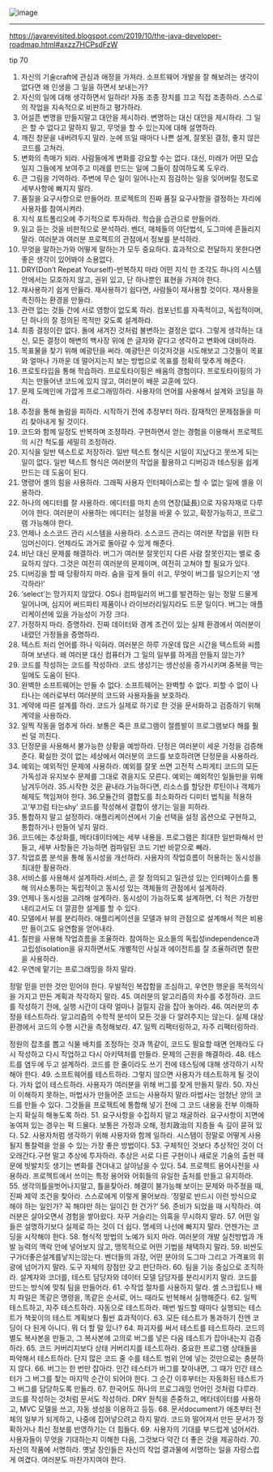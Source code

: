 ![image](https://user-images.githubusercontent.com/41848169/148394698-a3c0b6c1-00e7-4aa5-af84-01c18ef75865.png)

----------------------------
https://javarevisited.blogspot.com/2019/10/the-java-developer-roadmap.html#axzz7HCPsdFzW


tip 70
1. 자신의 기술craft에 관심과 애정을 가져라.
소프트웨어 개발을 잘 해보려는 생각이 없다면 왜 인생을 그 일을 하면서 보내는가?
2. 자신의 일에 대해 생각하면서 일하라!
자동 조종 장치를 끄고 직접 조종하라. 스스로의 작업을 지속적으로 비판하고 평가하라.
3. 어설픈 변명을 만들지말고 대안을 제시하라.
변명하는 대신 대안을 제시하라. 그 일은 할 수 없다고 말하지 말고, 무엇을 할 수 있는지에 대해 설명하라.
4. 깨진 창문을 내버려두지 말라.
눈에 뜨일 때마다 나쁜 설계, 잘못된 결정, 좋지 않은 코드를 고쳐라.
5. 변화의 촉매가 되라.
사람들에게 변화를 강요할 수는 없다. 대신, 미래가 어떤 모습일지 그들에게 보여주고 미래를 만드는 일에 그들이 참여하도록 도우라.
6. 큰 그림을 기억하라.
주변에 무슨 일이 일어나는지 점검하는 일을 잊어버릴 정도로 세부사항에 빠지지 말라.
7. 품질을 요구사항으로 만들어라.
프로젝트의 진짜 품질 요구사항을 결정하는 자리에 사용자를 참여시켜라.
8. 지식 포트폴리오에 주기적으로 투자하라.
학습을 습관으로 만들어라.
9. 읽고 듣는 것을 비판적으로 분석하라.
벤더, 매체들의 야단법석, 도그마에 흔들리지 말라. 여러분과 여러분 프로젝트의 관점에서 정보를 분석하라.
10. 무엇을 말하는가와 어떻게 말하는가 모두 중요하다.
효과적으로 전달하지 못한다면 좋은 생각이 있어봐야 소용없다.
11. DRY(Don’t Repeat Yourself)-반복하지 마라
어떤 지식 한 조각도 하나의 시스템 안에서는 모호하지 않고, 권위 있고, 단 하나뿐인 표현을 가져야 한다.
12. 재사용하기 쉽게 만들라.
재사용하기 쉽다면, 사람들이 재사용할 것이다. 재사용을 촉진하는 환경을 만들라.
13. 관련 없는 것들 간에 서로 영향이 없도록 하라.
컴포넌트를 자족적이고, 독립적이며, 단 하나의 잘 정의된 목적만 갖도록 설계하라.
14. 최종 결정이란 없다.
돌에 새겨진 것처럼 불변하는 결정은 없다. 그렇게 생각하는 대신, 모든 결정이 해변의 백사장 위에 쓴 글자와 같다고 생각하고 변화에 대비하라.
15. 목표물을 찾기 위해 예광탄을 써라.
예광탄은 이것저것을 시도해보고 그것들이 목표와 얼마나 가까운 데 떨어지는지 보는 방법으로 목표를 정확히 맞추게 해준다.
16. 프로토타입을 통해 학습하라.
프로토타이핑은 배움의 경험이다. 프로토타이핑의 가치는 만들어낸 코드에 있지 않고, 여러분이 배운 교훈에 있다.
17. 문제 도메인에 가깝게 프로그래밍하라.
사용자의 언어를 사용해서 설계와 코딩을 하라.
 18. 추정을 통해 놀람을 피하라.
시작하기 전에 추정부터 하라. 잠재적인 문제점들을 미리 찾아내게 될 것이다.
19. 코드와 함께 일정도 반복하며 조정하라.
구현하면서 얻는 경험을 이용해서 프로젝트의 시간 척도를 세밀히 조정하라.
20. 지식을 일반 텍스트로 저장하라.
일반 텍스트 형식은 시일이 지났다고 못쓰게 되는 일이 없다. 일반 텍스트 형식은 여러분의 작업을 활용하고 디버깅과 테스팅을 쉽게 만드는 데 도움이 된다.
21. 명령어 셸의 힘을 사용하라.
그래픽 사용자 인터페이스로는 할 수 없는 일에 셸을 이용하라.
22. 하나의 에디터를 잘 사용하라.
에디터를 마치 손의 연장(延長)으로 자유자재로 다루어야 한다. 여러분이 사용하는 에디터는 설정을 바꿀 수 있고, 확장가능하고, 프로그램 가능해야 한다.
23. 언제나 소스코드 관리 시스템을 사용하라.
소스코드 관리는 여러분 작업을 위한 타임머신이다. 언제라도 과거로 돌아갈 수 있게 해준다.
24. 비난 대신 문제를 해결하라.
버그가 여러분 잘못인지 다른 사람 잘못인지는 별로 중요하지 않다. 그것은 여전히 여러분의 문제이며, 여전히 고쳐야 할 필요가 있다.
25. 디버깅을 할 때 당황하지 마라.
숨을 깊게 들이 쉬고, 무엇이 버그를 일으키는지 ‘생각하라!’
26. ‘select’는 망가지지 않았다.
OS나 컴파일러의 버그를 발견하는 일는 정말 드물게 일어나며, 심지어 써드파티 제품이나 라이브러리일지라도 드문 일이다. 버그는 애플리케이션에 있을 가능성이 가장 크다.
27. 가정하지 마라. 증명하라.
진짜 데이터와 경계 조건이 있는 실제 환경에서 여러분이 내렸던 가정들을 증명하라.
 28. 텍스트 처리 언어를 하나 익혀라.
여러분은 하루 가운데 많은 시간을 텍스트와 씨름하며 보낸다. 왜 여러분 대신 컴퓨터가 그 일의 일부를 하게끔 만들지 않는가?
29. 코드를 작성하는 코드를 작성하라.
코드 생성기는 생산성을 증가시키며 중복을 막는 일에도 도움이 된다.
30. 완벽한 소프트웨어는 만들 수 없다.
소프트웨어는 완벽할 수 없다. 피할 수 없이 나타나는 에러로부터 여러분의 코드와 사용자들을 보호하라.
31. 계약에 따른 설계를 하라.
코드가 실제로 하기로 한 것을 문서화하고 검증하기 위해 계약을 사용하라.
32. 일찍 작동을 멈추게 하라.
보통은 죽은 프로그램이 절름발이 프로그램보다 해를 훨씬 덜 끼친다.
33. 단정문을 사용해서 불가능한 상황을 예방하라.
단정은 여러분이 세운 가정을 검증해준다. 확실한 것이 없는 세상에서 여러분의 코드를 보호하려면 단정문을 사용하라.
34. 예외는 예외적인 문제에 사용하라.
예외를 잘못 쓰면 고전적 스파게티 코드의 모든 가독성과 유지보수 문제를 그대로 겪을지도 모른다. 예외는 예외적인 일들만을 위해 남겨두어라.
35.시작한 것은 끝내라.가능하다면, 리소스를 할당한 루틴이나 객체가 해제도 책임져야 한다.
36.모듈간의 결합도를 최소화하라 디미터 법칙을 적용하고‘부끄럼 타는shy’ 코드를 작성해서 결합이 생기는 일을 피하라.
 37. 통합하지 말고 설정하라.
애플리케이션에서 기술 선택을 설정 옵션으로 구현하고, 통합하거나 만들어 넣지 말라.
38. 코드에는 추상화를, 메타데이터에는 세부 내용을. 프로그램은 최대한 일반화해서 만들고, 세부 사항들은 가능하면 컴파일된 코드 기반 바깥으로 빼라.
39. 작업흐름 분석을 통해 동시성을 개선하라. 사용자의 작업흐름이 허용하는 동시성을 최대한 활용하라.
40. 서비스를 사용해서 설계하라.서비스, 곧 잘 정의되고 일관성 있는 인터페이스를 통해 의사소통하는 독립적이고 동시성 있는 객체들의 관점에서 설계하라.
41. 언제나 동시성을 고려해 설계하라. 동시성이 가능하도록 설계하면, 더 적은 가정만 내리고서도 더 깔끔한 설계를 할 수 있다.
42. 모델에서 뷰를 분리하라.
애플리케이션을 모델과 뷰의 관점으로 설계해서 적은 비용만 들이고도 유연함을 얻어내라.
43. 칠판을 사용해 작업흐름을 조율하라.
참여하는 요소들의 독립성independence과 고립성isolation을 유지하면서도 개별적인 사실과 에이전트를 잘 조율하려면 칠판을 사용하라.
44. 우연에 맡기는 프로그래밍을 하지 말라.

정말 믿을 만한 것만 믿어야 한다. 우발적인 복잡함을 조심하고, 우연한 행운을 목적의식을 가지고 만든 계획과 착각하지 말라.
45. 여러분의 알고리즘의 차수를 추정하라.
코드를 작성하기 전에, 실행 시간이 대략 얼마나 걸릴지 감을 잡아 놓아라.
46. 여러분의 추정을 테스트하라.
알고리즘의 수학적 분석이 모든 것을 다 알려주지는 않는다. 실제 대상 환경에서 코드의 수행 시간을 측정해보라.
47.
일찍 리팩터링하고, 자주 리팩터링하라.

정원의 잡초를 뽑고 식물 배치를 조정하는 것과 똑같이, 코드도 필요할 때면 언제라도 다시 작성하고 다시 작업하고 다시 아키텍처를 만들라. 문제의 근원을 해결하라.
48. 테스트를 염두에 두고 설계하라.
코드를 한 줄이라도 쓰기 전에 테스팅에 대해 생각하기 시작해야 한다.
49. 소프트웨어를 테스트하라. 그렇지 않으면 사용자가 테스트하게 될 것이다. 가차 없이 테스트하라. 사용자가 여러분을 위해 버그를 찾게 만들지 말라.
50. 자신이 이해하지 못하는, 마법사가 만들어준 코드는 사용하지 말라.마법사는 엄청난 양의 코드를 만들 수 있다. 그것들을 프로젝트에 통합해 넣기 전에 그 코드 내용을 전부 이해하는지 확실히 해놓도록 하라.
51. 요구사항을 수집하지 말고 채굴하라.
요구사항이 지면에 놓여져 있는 경우는 퍽 드물다. 보통은 가정과 오해, 정치政治의 지층들 속 깊이 묻혀 있다.
52. 사용자처럼 생각하기 위해 사용자와 함께 일하라.
시스템이 정말로 어떻게 사용될지 통찰력을 얻을 수 있는 가장 좋은 방법이다.
53. 구체적인 것보다 추상적인 것이 더 오래간다.구현 말고 추상에 투자하라. 추상은 서로 다른 구현이나 새로운 기술의 출현 때문에 빗발치듯 생기는 변화를 견뎌내고 살아남을 수 있다.
54. 프로젝트 용어사전을 사용하라.
프로젝트에서 쓰이는 특정 용어와 어휘들의 유일한 출처를 만들고 유지하라.
 55. 생각의틀을벗어나지말고, 틀을찾아라. 해결이 불가능해 보이는 문제와 마주쳤을 때, 진짜 제약 조건을 찾아라. 스스로에게 이렇게 물어보라. ‘정말로 반드시 이런 방식으로 해야 하는 일인가? 꼭 해야만 하는 일이긴 한 건가?’
56. 준비가 되었을 때 시작하라.
여러분은 살아오면서 경험을 쌓아왔다. 자꾸 거슬리는 의혹을 무시하지 말라.
57. 어떤 일들은 설명하기보다 실제로 하는 것이 더 쉽다. 명세의 나선에 빠지지 말라. 언젠가는 코딩을 시작해야 한다.
58. 형식적 방법의 노예가 되지 마라.
여러분의 개발 실천방법과 개발 능력의 맥락 안에 넣어보지 않고, 맹목적으로 어떤 기법을 채택하지 말라.
59. 비싼도구가더좋은설계를낳지는않는다.
벤더들의 과장, 어떤 분야의 도그마 그리고 가격표의 휘광에 넘어가지 말라. 도구 자체의 장점만 갖고 판단하라.
60. 팀을 기능 중심으로 조직하라.
설계자와 코더를, 테스트 담당자와 데이터 모델 담당자를 분리시키지 말라. 코드를 만드는 방식에 맞춰 팀을 만들어라.
61. 수작업 절차를 사용하지 말라.
셸 스크립트나 배치 파일은 똑같은 명령을, 똑같은 순서로, 어느 때라도 반복해서 실행해준다.
62. 일찍 테스트하고, 자주 테스트하라. 자동으로 테스트하라. 매번 빌드할 때마다 실행되는 테스트가 책꽂이의 테스트 계획보다 훨씬 효과적이다.
63. 모든 테스트가 통과하기 전엔 코딩이 다 된게 아니다. 뭐 더 할 말 있나?
64. 파괴자를 써서 테스트를 테스트하라. 코드의 별도 복사본을 만들고, 그 복사본에 고의로 버그를 넣은 다음 테스트가 잡아내는지 검증하라.
65. 코드 커버리지보다 상태 커버리지를 테스트하라. 중요한 프로그램 상태들을 파악해서 테스트하라. 단지 많은 코드 줄 수를 테스트 범위 안에 넣는 것만으로는 충분하지 않다.
66. 버그는 한 번만 잡아라.
인간 테스터가 버그를 찾아내면, 그 때가 인간 테스터가 그 버그를 찾는 마지막 순간이 되어야 한다. 그 순간 이후부터는 자동화된 테스트가 그 버그를 담당하도록 만들라.
67. 한국어도 하나의 프로그래밍 언어인 것처럼 다루라. 코드를 작성하는 것처럼 문서도 작성하라. DRY 원칙을 존중하고, 메타데이터를 사용하고, MVC 모델을 쓰고, 자동 생성을 이용하고 등등.
68. 문서document가 애초부터 전체의 일부가 되게하고, 나중에 집어넣으려고 하지 말라. 코드와 떨어져서 만든 문서가 정확하거나 최신 정보를 반영하기는 더 힘들다.
69. 사용자의 기대를 부드럽게 넘어서라.
사용자들이 무엇을 기대하는지 이해한 다음, 그것보다 약간 더 좋은 것을 제공하라.
70. 자신의 작품에 서명하라.
옛날 장인들은 자신의 작업 결과물에 서명하는 일을 자랑스럽게 여겼다. 여러분도 마찬가지여야 한다.
